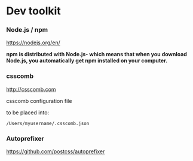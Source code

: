 # Dev toolkit

### Node.js / npm
https://nodejs.org/en/

__npm is distributed with Node.js- which means that when you download Node.js, you automatically get npm installed on your computer.__

### csscomb
http://csscomb.com

csscomb configuration file

to be placed into: 
```
/Users/myusername/.csscomb.json
```


### Autoprefixer
https://github.com/postcss/autoprefixer
